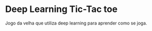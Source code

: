 # Deep Learning Tic-Tac toe


Jogo da velha que utiliza deep learning para aprender como se joga. 




